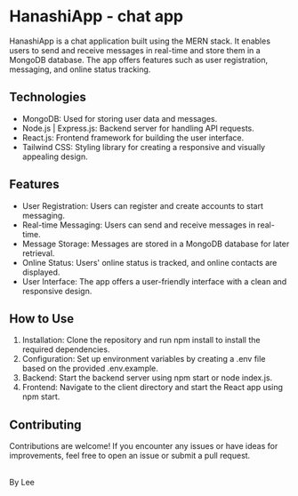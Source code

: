# HanashiApp - chat app

HanashiApp is a chat application built using the MERN stack. It enables users to send and receive messages in real-time and store them in a MongoDB database. The app offers features such as user registration, messaging, and online status tracking.

## Technologies

- MongoDB: Used for storing user data and messages.
- Node.js | Express.js: Backend server for handling API requests.
- React.js: Frontend framework for building the user interface.
- Tailwind CSS: Styling library for creating a responsive and visually appealing design.

## Features

- User Registration: Users can register and create accounts to start messaging.
- Real-time Messaging: Users can send and receive messages in real-time.
- Message Storage: Messages are stored in a MongoDB database for later retrieval.
- Online Status: Users' online status is tracked, and online contacts are displayed.
- User Interface: The app offers a user-friendly interface with a clean and responsive design.

## How to Use
1. Installation: Clone the repository and run npm install to install the required dependencies.
2. Configuration: Set up environment variables by creating a .env file based on the provided .env.example.
3. Backend: Start the backend server using npm start or node index.js.
4. Frontend: Navigate to the client directory and start the React app using npm start.

## Contributing
Contributions are welcome! If you encounter any issues or have ideas for improvements, feel free to open an issue or submit a pull request.

<br>
By Lee
